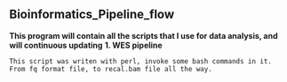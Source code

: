 ## Bioinformatics_Pipeline_flow
**This program will contain all the scripts that I use for data analysis, and will continuous updating**
**1. WES pipeline**
```
This script was writen with perl, invoke some bash commands in it.
From fq format file, to recal.bam file all the way.
```


